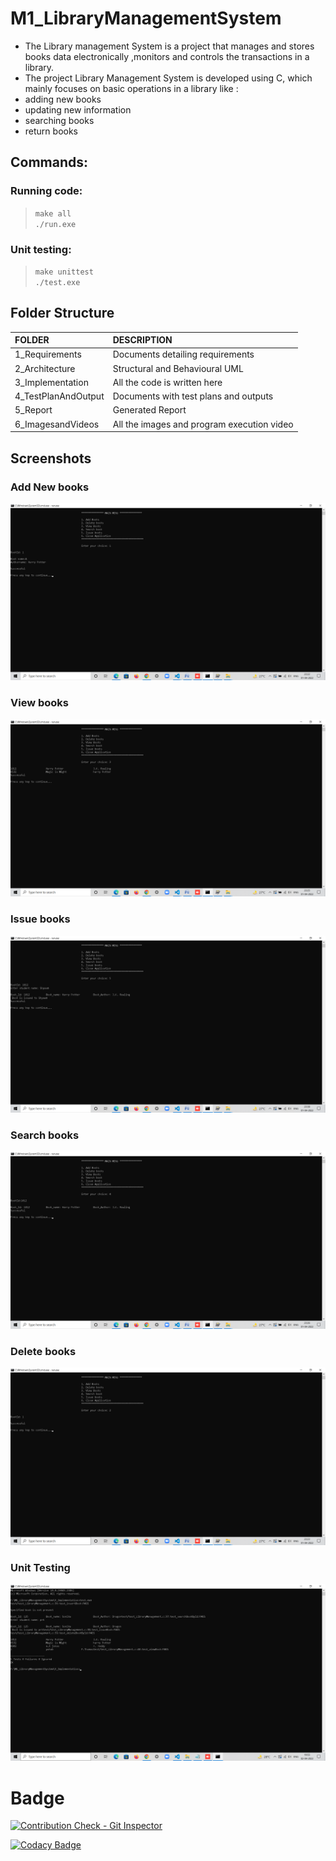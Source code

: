 # M1_LibraryManagementSystem

* The Library management System is a project that manages and stores books data electronically ,monitors and controls the transactions in a library. 
* The project Library Management System is developed using C, which mainly focuses on basic operations in a library like :
* adding new books 
* updating new information 
* searching books 
* return books


## Commands:
### Running code:
> `make all`  
> `./run.exe`

### Unit testing:
> `make unittest`  
> `./test.exe`


## Folder Structure
|FOLDER|DESCRIPTION|
|:-----|:----------|
|1_Requirements|Documents detailing requirements|
|2_Architecture|Structural and Behavioural UML|
|3_Implementation|All the code is written here|
|4_TestPlanAndOutput|Documents with test plans and outputs|
|5_Report|Generated Report|
|6_ImagesandVideos|All the images and program execution video|


## Screenshots

### Add New books
![img](./6_Images/addbook.png)

### View books
![img](./6_Images/viewbooks.png)

### Issue books
![img](./6_Images/issuebook.png)

### Search books
![img](./6_Images/searchbook.png)

### Delete books
![img](./6_Images/deletebook.png)

### Unit Testing
![img](./6_Images/unittest.png)


# Badge
[![Contribution Check - Git Inspector](https://github.com/PrakritigitHUB/M1_LibraryManagementSystem/actions/workflows/gitinspector.yml/badge.svg)](https://github.com/PrakritigitHUB/M1_LibraryManagementSystem/actions/workflows/gitinspector.yml)


[![Codacy Badge](https://app.codacy.com/project/badge/Grade/2fb3425d1a2a444f95bd253ebe2c6082)](https://www.codacy.com/gh/PrakritigitHUB/M1_LibraryManagementSystem/dashboard?utm_source=github.com&amp;utm_medium=referral&amp;utm_content=PrakritigitHUB/M1_LibraryManagementSystem&amp;utm_campaign=Badge_Grade)
